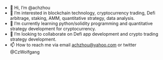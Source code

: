 - 👋 Hi, I’m @achzhou
- 👀 I’m interested in blockchain technology, cryptocurrency trading, Defi arbitrage, staking, AMM, quantitative strategy, data analysis.
- 🌱 I’m currently learning python/solidity programming and quantitative strategy development for cryptocurrency. 
- 💞️ I’m looking to collaborate on Defi app development and crypto trading strategy development.
- 📫 How to reach me via email achzhou@yahoo.com or twitter @CzWolfgang

<!---
achzhou/achzhou is a ✨ special ✨ repository because its `README.md` (this file) appears on your GitHub profile.
You can click the Preview link to take a look at your changes.
--->
